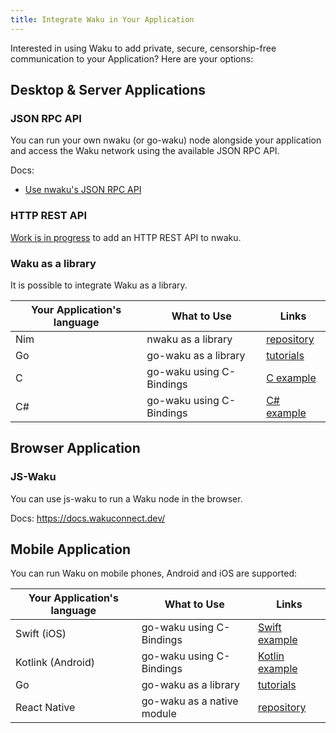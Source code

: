 ```yaml
---
title: Integrate Waku in Your Application
---
```


Interested in using Waku to add private, secure, censorship-free communication
to your Application?
Here are your options:

## Desktop & Server Applications

### JSON RPC API

You can run your own nwaku (or go-waku) node alongside your application
and access the Waku network using the available JSON RPC API.

<!-- TODO: once docs website are up, use links to those -->

Docs:
- [Use nwaku's JSON RPC API](https://github.com/status-im/nwaku/blob/master/docs/tutorial/jsonrpc-api.md)

### HTTP REST API

[Work is in progress](https://github.com/status-im/nwaku/issues/727) to add an HTTP REST API to nwaku.

### Waku as a library

It is possible to integrate Waku as a library.

| Your Application's language | What to Use              | Links                                                                               | 
|-----------------------------|--------------------------|-------------------------------------------------------------------------------------|
| Nim                         | nwaku as a library       | [repository](https://github.com/status-im/nwaku/tree/master/waku/v2)                |
| Go                          | go-waku as a library     | [tutorials](https://github.com/status-im/go-waku#tutorials-and-documentation)       |
| C                           | go-waku using C-Bindings | [C example](https://github.com/status-im/go-waku/tree/master/examples/c-bindings)   |
| C#                          | go-waku using C-Bindings | [C# example](https://github.com/status-im/go-waku/tree/master/examples/waku-csharp) |

## Browser Application

### JS-Waku

You can use js-waku to run a Waku node in the browser.

<!-- TODO: Move docs to /docs/js -->
Docs: https://docs.wakuconnect.dev/

## Mobile Application

You can run Waku on mobile phones, Android and iOS are supported:

| Your Application's language | What to Use                | Links                                                                                      |
|-----------------------------|----------------------------|--------------------------------------------------------------------------------------------|
| Swift (iOS)                 | go-waku using C-Bindings   | [Swift example](https://github.com/status-im/go-waku/tree/master/examples/swift-waku)      |
| Kotlink (Android)           | go-waku using C-Bindings   | [Kotlin example](https://github.com/status-im/go-waku/tree/master/examples/android-kotlin) |
| Go                          | go-waku as a library       | [tutorials](https://github.com/status-im/go-waku#tutorials-and-documentation)              |
| React Native                | go-waku as a native module | [repository](https://github.com/status-im/waku-react-native)                               |
